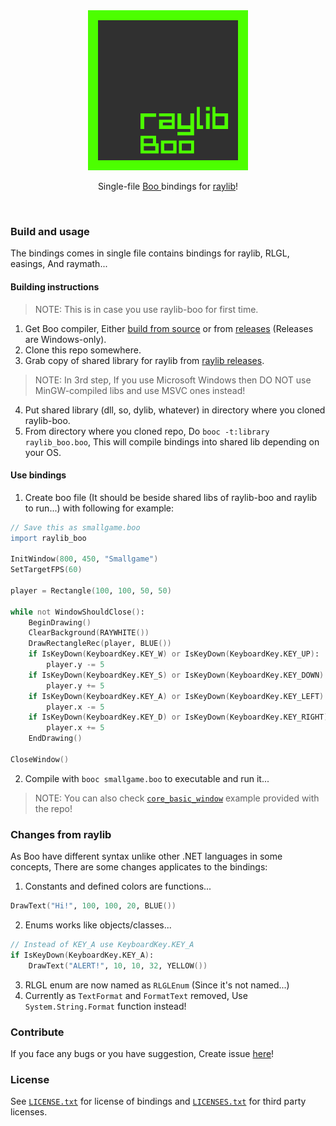 <div align="center">
	<img src="raylib-boo.png" width="256", height="256"><br>
	<p>Single-file <a href="http://boo-language.github.io/">Boo </a>bindings for <a href="https://www.raylib.com">raylib</a>!</p>
</div>
<br>

### Build and usage

The bindings comes in single file contains bindings for raylib, RLGL, easings, And raymath...

#### Building instructions

> NOTE: This is in case you use raylib-boo for first time.

1. Get Boo compiler, Either [build from source](https://github.com/boo-lang/boo#build-tools) or from [releases](https://github.com/boo-lang/boo/releases) (Releases are Windows-only).
2. Clone this repo somewhere.
3. Grab copy of shared library for raylib from [raylib releases](https://github.com/raysan5/raylib/releases).

> NOTE: In 3rd step, If you use Microsoft Windows then DO NOT use MinGW-compiled libs and use MSVC ones instead!

4. Put shared library (dll, so, dylib, whatever) in directory where you cloned raylib-boo.
5. From directory where you cloned repo, Do `booc -t:library raylib_boo.boo`, This will compile bindings into shared lib depending on your OS.

#### Use bindings

1. Create boo file (It should be beside shared libs of raylib-boo and raylib to run...) with following for example:

```boo
// Save this as smallgame.boo
import raylib_boo

InitWindow(800, 450, "Smallgame")
SetTargetFPS(60)

player = Rectangle(100, 100, 50, 50)

while not WindowShouldClose():
	BeginDrawing()
	ClearBackground(RAYWHITE())
	DrawRectangleRec(player, BLUE())
	if IsKeyDown(KeyboardKey.KEY_W) or IsKeyDown(KeyboardKey.KEY_UP):
		player.y -= 5
	if IsKeyDown(KeyboardKey.KEY_S) or IsKeyDown(KeyboardKey.KEY_DOWN):
		player.y += 5
	if IsKeyDown(KeyboardKey.KEY_A) or IsKeyDown(KeyboardKey.KEY_LEFT):
		player.x -= 5
	if IsKeyDown(KeyboardKey.KEY_D) or IsKeyDown(KeyboardKey.KEY_RIGHT):
		player.x += 5
	EndDrawing()

CloseWindow()
```

2. Compile with `booc smallgame.boo` to executable and run it...

> NOTE: You can also check [`core_basic_window`](https://github.com/Rabios/raylib-boo/blob/master/core_basic_window.boo) example provided with the repo!

### Changes from raylib

As Boo have different syntax unlike other .NET languages in some concepts, There are some changes applicates to the bindings:

1. Constants and defined colors are functions...

```boo
DrawText("Hi!", 100, 100, 20, BLUE())
```

2. Enums works like objects/classes...

```boo
// Instead of KEY_A use KeyboardKey.KEY_A
if IsKeyDown(KeyboardKey.KEY_A):
	DrawText("ALERT!", 10, 10, 32, YELLOW())
```

3. RLGL enum are now named as `RLGLEnum` (Since it's not named...)
4. Currently as `TextFormat` and `FormatText` removed, Use `System.String.Format` function instead!

### Contribute

If you face any bugs or you have suggestion, Create issue [here](https://github.com/Rabios/raylib-boo/issues/new)!

### License

See [`LICENSE.txt`](https://github.com/Rabios/raylib-boo/blob/master/LICENSE.txt) for license of bindings and [`LICENSES.txt`](https://github.com/Rabios/raylib-boo/blob/master/LICENSES.txt) for third party licenses.
